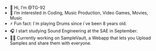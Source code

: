- 👋 Hi, I’m @TG-92
- 👀 I’m interested in Coding, Music Production, Video Games, Movies, Music
- ⚡ Fun fact: I´m playing Drums since i´ve been 8 years old.
- 🎧 I start studying Sound Engineering at the SAE in September.
- 🧑‍💻 Currently working on SampleVault, a Webapp that lets you Upload Samples and share them with everyone.
<!---
TG-92/TG-92 is a ✨ special ✨ repository because its `README.md` (this file) appears on your GitHub profile.
You can click the Preview link to take a look at your changes.
--->
